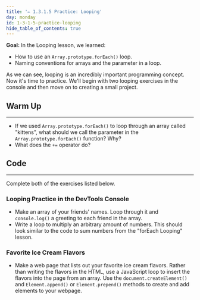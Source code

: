 ```yaml
---
title: '✏️ 1.3.1.5 Practice: Looping'
day: monday
id: 1-3-1-5-practice-looping
hide_table_of_contents: true
---
```


**Goal:**  In the Looping lesson, we learned:

* How to use an `Array.prototype.forEach()` loop.
* Naming conventions for arrays and the parameter in a loop.

As we can see, looping is an incredibly important programming concept. Now it's time to practice. We'll begin with two looping exercises in the console and then move on to creating a small project.

## Warm Up
---

* If we used `Array.prototype.forEach()` to loop through an array called "kittens", what should we call the parameter in the `Array.prototype.forEach()` function? Why?
* What does the `+=` operator do?

## Code
---

Complete both of the exercises listed below.

### Looping Practice in the DevTools Console

* Make an array of your friends' names. Loop through it and `console.log()` a greeting to each friend in the array.
* Write a loop to multiply an arbitrary amount of numbers. This should look similar to the code to sum numbers from the "forEach Looping" lesson.

### Favorite Ice Cream Flavors

* Make a web page that lists out your favorite ice cream flavors. Rather than writing the flavors in the HTML, use a JavaScript loop to insert the flavors into the page from an array. Use the `document.createElement()` and `Element.append()` or `Element.prepend()` methods to create and add elements to your webpage. 
